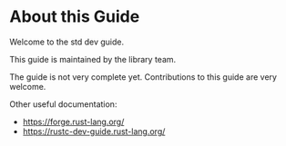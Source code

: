 # About this Guide

Welcome to the std dev guide.

This guide is maintained by the library team.

The guide is not very complete yet.
Contributions to this guide are very welcome.

Other useful documentation:

- <https://forge.rust-lang.org/>
- <https://rustc-dev-guide.rust-lang.org/>
